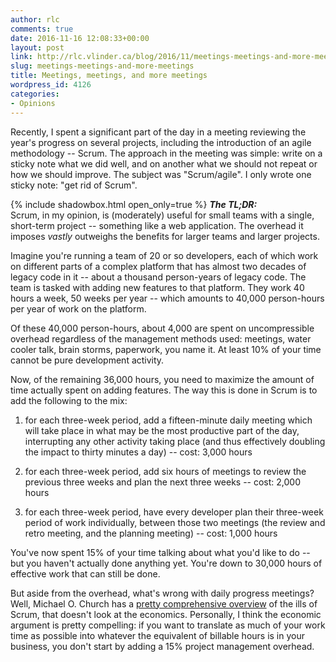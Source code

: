 ```yaml
---
author: rlc
comments: true
date: 2016-11-16 12:08:33+00:00
layout: post
link: http://rlc.vlinder.ca/blog/2016/11/meetings-meetings-and-more-meetings/
slug: meetings-meetings-and-more-meetings
title: Meetings, meetings, and more meetings
wordpress_id: 4126
categories:
- Opinions
---
```


Recently, I spent a significant part of the day in a meeting reviewing the year's progress on several projects, including the introduction of an agile methodology -- Scrum. The approach in the meeting was simple: write on a sticky note what we did well, and on another what we should not repeat or how we should improve. The subject was "Scrum/agile". I only wrote one sticky note: "get rid of Scrum".

{% include shadowbox.html open_only=true %}
<b><i>The TL;DR:</i></b><br/>
Scrum, in my opinion, is (moderately) useful for small teams with a single, short-term project -- something like a web application. The overhead it imposes _vastly_ outweighs the benefits for larger teams and larger projects.
</div>

<!--more-->
Imagine you're running a team of 20 or so developers, each of which work on different parts of a complex platform that has almost two decades of legacy code in it -- about a thousand person-years of legacy code. The team is tasked with adding new features to that platform. They work 40 hours a week, 50 weeks per year -- which amounts to 40,000 person-hours per year of work on the platform.

Of these 40,000 person-hours, about 4,000 are spent on uncompressible overhead regardless of the management methods used: meetings, water cooler talk, brain storms, paperwork, you name it. At least 10% of your time cannot be pure development activity.

Now, of the remaining 36,000 hours, you need to maximize the amount of time actually spent on adding features. The way this is done in Scrum is to add the following to the mix:



	
  1. for each three-week period, add a fifteen-minute daily meeting which will take place in what may be the most productive part of the day, interrupting any other activity taking place (and thus effectively doubling the impact to thirty minutes a day) -- cost: 3,000 hours

	
  2. for each three-week period, add six hours of meetings to review the previous three weeks and plan the next three weeks -- cost: 2,000 hours

	
  3. for each three-week period, have every developer plan their three-week period of work individually, between those two meetings (the review and retro meeting, and the planning meeting) -- cost: 1,000 hours


You've now spent 15% of your time talking about what you'd like to do -- but you haven't actually done anything yet. You're down to 30,000 hours of effective work that can still be done.

But aside from the overhead, what's wrong with daily progress meetings? Well, Michael O. Church has a [pretty comprehensive overview](https://michaelochurch.wordpress.com/2015/06/06/why-agile-and-especially-scrum-are-terrible/) of the ills of Scrum, that doesn't look at the economics. Personally, I think the economic argument is pretty compelling: if you want to translate as much of your work time as possible into whatever the equivalent of billable hours is in your business, you don't start by adding a 15% project management overhead.
